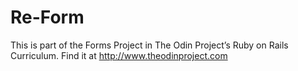 # Re-Form
This is part of the Forms Project in The Odin Project’s Ruby on Rails Curriculum. Find it at http://www.theodinproject.com